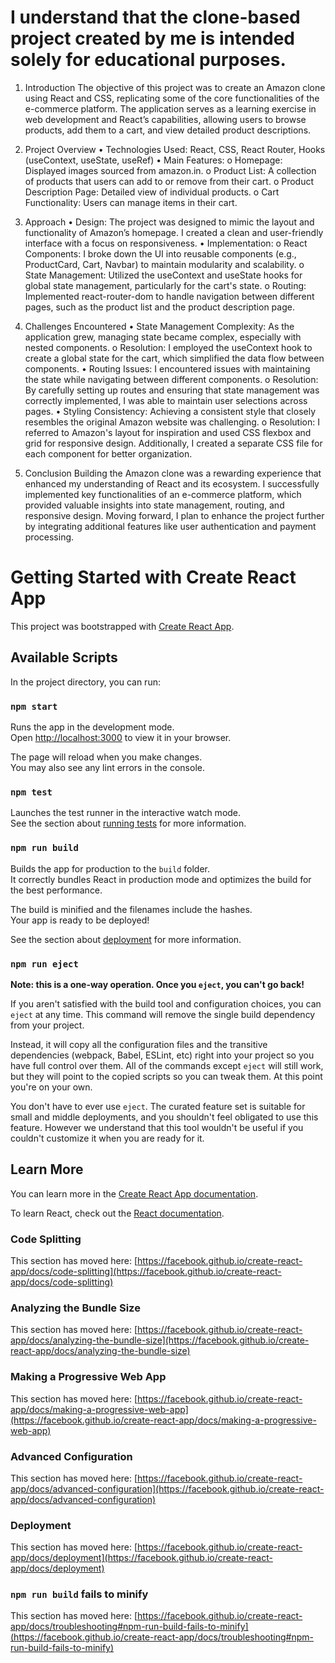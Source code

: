 # I understand that the clone-based project created by me is intended solely for educational purposes.

1. Introduction
The objective of this project was to create an Amazon clone using React and CSS, replicating some of the core functionalities of the e-commerce platform. The application serves as a learning exercise in web development and React’s capabilities, allowing users to browse products, add them to a cart, and view detailed product descriptions.

2. Project Overview
•	Technologies Used: React, CSS, React Router, Hooks (useContext, useState, useRef)
•	Main Features:
o	Homepage: Displayed images sourced from amazon.in.
o	Product List: A collection of products that users can add to or remove from their cart.
o	Product Description Page: Detailed view of individual products.
o	Cart Functionality: Users can manage items in their cart.

3. Approach
•	Design: The project was designed to mimic the layout and functionality of Amazon’s homepage. I created a clean and user-friendly interface with a focus on responsiveness.
•	Implementation:
o	React Components: I broke down the UI into reusable components (e.g., ProductCard, Cart, Navbar) to maintain modularity and scalability.
o	State Management: Utilized the useContext and useState hooks for global state management, particularly for the cart's state.
o	Routing: Implemented react-router-dom to handle navigation between different pages, such as the product list and the product description page.

4. Challenges Encountered
•	State Management Complexity: As the application grew, managing state became complex, especially with nested components.
o	Resolution: I employed the useContext hook to create a global state for the cart, which simplified the data flow between components.
•	Routing Issues: I encountered issues with maintaining the state while navigating between different components.
o	Resolution: By carefully setting up routes and ensuring that state management was correctly implemented, I was able to maintain user selections across pages.
•	Styling Consistency: Achieving a consistent style that closely resembles the original Amazon website was challenging.
o	Resolution: I referred to Amazon's layout for inspiration and used CSS flexbox and grid for responsive design. Additionally, I created a separate CSS file for each component for better organization.

5. Conclusion
Building the Amazon clone was a rewarding experience that enhanced my understanding of React and its ecosystem. I successfully implemented key functionalities of an e-commerce platform, which provided valuable insights into state management, routing, and responsive design. Moving forward, I plan to enhance the project further by integrating additional features like user authentication and payment processing.




# Getting Started with Create React App

This project was bootstrapped with [Create React App](https://github.com/facebook/create-react-app).

## Available Scripts

In the project directory, you can run:

### `npm start`

Runs the app in the development mode.\
Open [http://localhost:3000](http://localhost:3000) to view it in your browser.

The page will reload when you make changes.\
You may also see any lint errors in the console.

### `npm test`

Launches the test runner in the interactive watch mode.\
See the section about [running tests](https://facebook.github.io/create-react-app/docs/running-tests) for more information.

### `npm run build`

Builds the app for production to the `build` folder.\
It correctly bundles React in production mode and optimizes the build for the best performance.

The build is minified and the filenames include the hashes.\
Your app is ready to be deployed!

See the section about [deployment](https://facebook.github.io/create-react-app/docs/deployment) for more information.

### `npm run eject`

**Note: this is a one-way operation. Once you `eject`, you can't go back!**

If you aren't satisfied with the build tool and configuration choices, you can `eject` at any time. This command will remove the single build dependency from your project.

Instead, it will copy all the configuration files and the transitive dependencies (webpack, Babel, ESLint, etc) right into your project so you have full control over them. All of the commands except `eject` will still work, but they will point to the copied scripts so you can tweak them. At this point you're on your own.

You don't have to ever use `eject`. The curated feature set is suitable for small and middle deployments, and you shouldn't feel obligated to use this feature. However we understand that this tool wouldn't be useful if you couldn't customize it when you are ready for it.

## Learn More

You can learn more in the [Create React App documentation](https://facebook.github.io/create-react-app/docs/getting-started).

To learn React, check out the [React documentation](https://reactjs.org/).

### Code Splitting

This section has moved here: [https://facebook.github.io/create-react-app/docs/code-splitting](https://facebook.github.io/create-react-app/docs/code-splitting)

### Analyzing the Bundle Size

This section has moved here: [https://facebook.github.io/create-react-app/docs/analyzing-the-bundle-size](https://facebook.github.io/create-react-app/docs/analyzing-the-bundle-size)

### Making a Progressive Web App

This section has moved here: [https://facebook.github.io/create-react-app/docs/making-a-progressive-web-app](https://facebook.github.io/create-react-app/docs/making-a-progressive-web-app)

### Advanced Configuration

This section has moved here: [https://facebook.github.io/create-react-app/docs/advanced-configuration](https://facebook.github.io/create-react-app/docs/advanced-configuration)

### Deployment

This section has moved here: [https://facebook.github.io/create-react-app/docs/deployment](https://facebook.github.io/create-react-app/docs/deployment)

### `npm run build` fails to minify

This section has moved here: [https://facebook.github.io/create-react-app/docs/troubleshooting#npm-run-build-fails-to-minify](https://facebook.github.io/create-react-app/docs/troubleshooting#npm-run-build-fails-to-minify)
